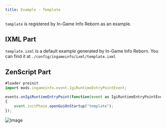 ```yaml
---
title: Example - Template
---
```


`template` is registered by In-Game Info Reborn as an example.

## IXML Part
`template.ixml` is a default example generated by In-Game Info Reborn. You can find it at `./config/ingameinfo/ixml/template.ixml`

## ZenScript Part
```javascript
#loader preinit
import mods.ingameinfo.event.IgiRuntimeEntryPointEvent;

events.onIgiRuntimeEntryPoint(function(event as IgiRuntimeEntryPointEvent)
{
    event.initPhase.openGuiOnStartup("template");
});
```

![Image](/Ingame-Info-Reborn-Wiki/wiki/dev_zs_example_2.png)
